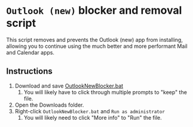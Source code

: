 # `Outlook (new)` blocker and removal script

This script removes and prevents the Outlook (new) app from installing, allowing you to continue using the much better and more performant Mail and Calendar apps.

## Instructions

1. Download and save [OutlookNewBlocker.bat](https://github.com/RoboMWM/OutlookNewBlocker/releases/download/1.0.1/OutlookNewBlocker.bat)
    1. You will likely have to click through multiple prompts to "keep" the file.
2. Open the Downloads folder.
3. Right-click `OutlookNewBlocker.bat` and `Run as administrator`
    1. You will likely need to click "More info" to "Run" the file.
